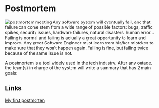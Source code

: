 # Postmortem
![postmortem meeting]([0x19-postmortem/post-mortem-meetings.jpg](https://img.memegenerator.net/images/4155603.jpg))
Any software system will eventually fail, and that failure can come stem from a wide range of possible factors: bugs, traffic spikes, security issues, hardware failures, natural disasters, human error… Failing is normal and failing is actually a great opportunity to learn and improve. Any great Software Engineer must learn from his/her mistakes to make sure that they won’t happen again. Failing is fine, but failing twice because of the same issue is not.  

A postmortem is a tool widely used in the tech industry. After any outage, the team(s) in charge of the system will write a summary that has 2 main goals:
## Links
[My first postmorten](https://medium.com/@kerimsha/my-first-postmortem-f35d47cdeb6d)
